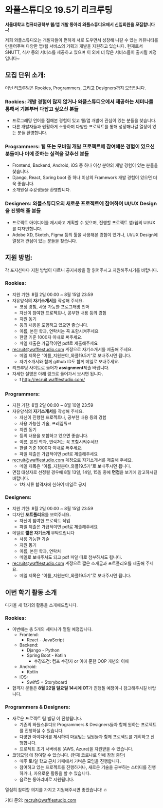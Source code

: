 # 와플스튜디오 19.5기 리크루팅

**서울대학교 컴퓨터공학부 웹/앱 개발 동아리 와플스튜디오에서 신입회원을 모집합니다~!**

저희 와플스튜디오는 개발자들이 편하게 서로 도우면서 성장해 나갈 수 있는 커뮤니티를 만들어주며 다양한 앱/웹 서비스의 기획과 개발을 지원하고 있습니다. 현재로서 SNUTT, 식샤 등의 서비스를 제공하고 있으며 이 외에 더 많은 서비스들이 출시될 예정입니다~

## 모집 단위 소개:
이번 리크루팅은 Rookies, Programmers, 그리고 Designers까지 모집입니다.

### Rookies: 개발 경험이 많지 않거나 와플스튜디오에서 제공하는 세미나를 통해서 기본부터 다잡고 싶으신 분들
* 프로그래밍 언어를 접해본 경험이 있고 웹/앱 개발에 관심이 있는 분들을 찾습니다.
* 다른 개발자들과 원활하게 소통하며 다양한 프로젝트를 통해 성장해나갈 열정이 있는 분들 환영합니다.

### Programmers: 웹 또는 모바일 개발 프로젝트에 참여해본 경험이 있으신 분들이나 이에 준하는 실력을 갖추신 분들
* Frontend, Backend, Android, iOS 중 하나 이상 분야의 개발 경험이 있는 분들을 찾습니다.
* Django, React, Spring boot 중 하나 이상의 Framework 개발 경험이 있으면 더욱 좋습니다.
* 소개원실 수강생들을 환영합니다.

### Designers: 와플스튜디오의 새로운 프로젝트에 참여하여 UI/UX Design을 진행해 줄 분들
* 프로젝트 아이디어를 제시하고 계획할 수 있으며, 진행할 프로젝트 앱/웹의 UI/UX를 디자인합니다.
* Adobe XD, Sketch, Figma 등의 툴을 사용해본 경험이 있거나, UI/UX Design에 열정과 관심이 있는 분들을 찾습니다.

## 지원 방법:
각 포지션마다 지원 방법이 다르니 공지사항을 잘 읽어주시고 지원해주시기를 바랍니다.

### Rookies:
* 지원 기한: 8월 2일 00:00 ~ 8월 15일 23:59
* 자유양식의 **자기소개서**를 작성해 주세요.
    * 코딩 경험, 사용 가능한 프로그래밍 언어
    * 자신이 참여한 프로젝트나, 공부한 내용 등의 경험
    * 지원 동기
    * 등의 내용을 포함하고 있으면 좋습니다.
    * 이름, 본인 학과, 연락처는 꼭 포함시켜주세요
    * 한글 기준 1000자 이내로 써주세요.
    * 파일 제출은 가급적이면 pdf로 제출해주세요
* recruit@wafflestudio.com 계정으로 자기소개서를 제출해 주세요.
    * 메일 제목은 “이름_지원분야_와플19.5기”로 보내주시면 됩니다.
    * 자기소개서와 함께 github ID도 함께 메일로 보내주세요.
* 리크루팅 사이트로 들어가 **assignment**제출 바랍니다.
* 자세한 설명은 아래 링크로 들어가서 보시면 됩니다.
   * ❗ http://recruit.wafflestudio.com/

### Programmers:
* 지원 기한: 8월 2일 00:00 ~ 8월 10일 23:59
* 자유양식의 **자기소개서**를 작성해 주세요.
    * 자신이 진행한 프로젝트나, 공부한 내용 등의 경험
    * 사용 가능한 기술, 프레임워크
    * 지원 동기
    * 등의 내용을 포함하고 있으면 좋습니다.
    * 이름, 본인 학과, 연락처는 꼭 포함시켜주세요
    * 한글 기준 1000자 이내로 써주세요.
    * 파일 제출은 가급적이면 pdf로 제출해주세요
* recruit@wafflestudio.com 계정으로 자기소개서를 제출해 주세요.
    * 메일 제목은 “이름_지원분야_와플19.5기”로 보내주시면 됩니다.
* 면접 대상자로 선정될 경우에 8월 13일, 14일, 15일 중에 **면접**을 보기에 참고하시길 바랍니다.
    * 1차 서류 합격자에 한하여 메일로 공지

### Designers:
* 지원 기한: 8월 2일 00:00 ~ 8월 15일 23:59
* 디자인 **포트폴리오**를 보여주세요.
    * 자신이 참여한 프로젝트 작업
    * 파일 제출은 가급적이면 pdf로 제출해주세요
* 메일로 **짧은 자기소개** 부탁드립니다
    * 사용 가능한 기술
    * 지원 동기
    * 이름, 본인 학과, 연락처
    * 메일로 보내주셔도 되고 pdf 파일 따로 첨부하셔도 됩니다.
* recruit@wafflestudio.com 계정으로 짧은 소개글과 포트폴리오를 제출해 주세요.
    * 메일 제목은 “이름_지원분야_와플19.5기”로 보내주시면 됩니다.

## 이번 학기 활동 소개
다가올 새 학기의 활동을 소개해드립니다.

### Rookies:
* 이번에는 총 5개의 세미나가 열릴 예정입니다.
    * Frontend:
        * React - JavaScript
    * Backend:
        * Django - Python
        * Spring Boot - Kotlin
            * 수강조건: 컴프 수강자 or 이에 준한 OOP 개념의 이해
    * Android:
        * Kotlin
    * iOS:
        * Swift5 + Storyboard
* 합격자 분들은 **8월 22일 일요일 14시에 OT**가 진행될 예정이니 참고해주시길 바랍니다.

### Programmers & Designers:
* 새로운 프로젝트 팀 빌딩 이 진행됩니다.
    * 기존의 와플스튜디오 Programmers & Designers들과 함께 원하는 프로젝트를 진행하실 수 있습니다.
    * 다양한 아이디어를 제시하여 마음맞는 팀원들과 함께 프로젝트를 계획하고 진행합니다.
    * 프로젝트 초기 서버비용 (AWS, Azure)을 지원받을 수 있습니다.
* 코딩모임 에 참여할 수 있습니다. (현재 코로나로 인해 잠정 중단)
    * 매주 토/일 학교 근처 카페에서 가벼운 모임을 진행합니다.
    * 참여하고 있는 프로젝트를 진행하거나, 새로운 기술을 공부하는 스터디를 진행하거나, 자유로운 활동을 할 수 있습니다.
    * 음료는 동아리비로 지원됩니다.



열심히 참여할 의지를 가지고 지원해주시면 좋겠습니다! 🔥

기타 문의: recruit@wafflestudio.com
